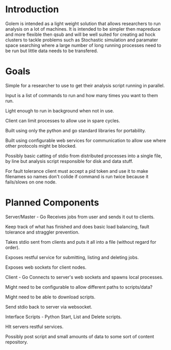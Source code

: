 # Introduction #

Golem is intended as a light weight solution that allows researchers to run analysis on a lot of machines. It is intended to be simpler then mapreduce and more flexible then qsub and will be well suited for creating ad hock clusters to tackle problems such as Stochastic simulation and paramater space searching where a large number of long running processes need to be run but little data needs to be transfered.

# Goals #
Simple for a researcher to use to get their analysis script running in parallel.

Input is a list of commands to run and how many times you want to them run.

Light enough to run in background when not in use.

Client can limit processes to allow use in spare cycles.

Built using only the python and go standard libraries for portability.

Built using configurable web services for communication to allow use where other protocols might be blocked.

Possibly basic catting of stdio from distributed processes into a single file, by line but analysis script responsible for disk and data stuff.

For fault tolerance client must accept a pid token and use it to make filenames so names don't colide if command is run twice because it fails/slows on one node.


# Planned Components #

Server/Master - Go
Receives jobs from user and sends it out to clients.

Keep track of what has finished and does basic load balancing, fault tolerance and straggler prevention.

Takes stdio sent from clients and puts it all into a file (without regard for order).

Exposes restful service for submitting, listing and deleting jobs.

Exposes web sockets for client nodes.

Client - Go
Connects to server's web sockets and spawns local processes.

Might need to be configurable to allow different paths to scripts/data?

Might need to be able to download scripts.

Send stdio back to server via websocket.


Interface Scripts - Python
Start, List and Delete scripts.

HIt servers restful services.

Possibly post script and small amounts of data to some sort of content repository.